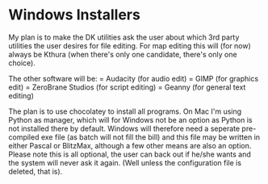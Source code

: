 # Windows Installers

My plan is to make the DK utilities ask the user about which 3rd party utilities the user desires for file editing.
For map editing this will (for now) always be Kthura (when there's only one candidate, there's only one choice).
                             
The other software will be:
= Audacity (for audio edit)
= GIMP (for graphics edit)
= ZeroBrane Studios (for script editing)
= Geanny (for general text editing)

The plan is to use chocolatey to install all programs. On Mac I'm using Python as manager, which will for Windows not be an option as Python is not installed there by default. Windows will therefore need a seperate pre-compiled exe file (as batch will not fill the bill) and this file may be written in either Pascal or BlitzMax, although a few other means are also an option.
Please note this is all optional, the user can back out if he/she wants and the system will never ask it again.
(Well unless the configuration file is deleted, that is).
